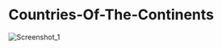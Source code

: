 # Countries-Of-The-Continents

![Screenshot_1](https://user-images.githubusercontent.com/96263634/153722320-343df470-1770-4ba8-8db0-e51ccaff0bff.jpg)
